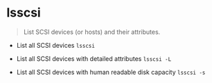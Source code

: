 # lsscsi
> List SCSI devices (or hosts) and their attributes.

- List all SCSI devices
`lsscsi`

- List all SCSI devices with detailed attributes
`lsscsi -L`

- List all SCSI devices with human readable disk capacity
`lsscsi -s`
